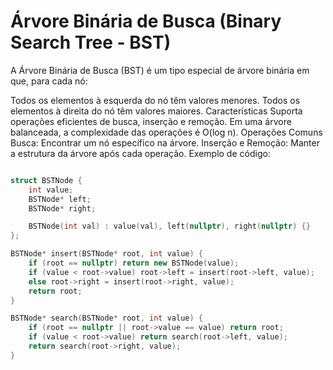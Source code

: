 #  Árvore Binária de Busca (Binary Search Tree - BST)
A Árvore Binária de Busca (BST) é um tipo especial de árvore binária em que, para cada nó:

Todos os elementos à esquerda do nó têm valores menores.
Todos os elementos à direita do nó têm valores maiores.
Características
Suporta operações eficientes de busca, inserção e remoção.
Em uma árvore balanceada, a complexidade das operações é O(log n).
Operações Comuns
Busca: Encontrar um nó específico na árvore.
Inserção e Remoção: Manter a estrutura da árvore após cada operação.
Exemplo de código:
```cpp

struct BSTNode {
    int value;
    BSTNode* left;
    BSTNode* right;

    BSTNode(int val) : value(val), left(nullptr), right(nullptr) {}
};

BSTNode* insert(BSTNode* root, int value) {
    if (root == nullptr) return new BSTNode(value);
    if (value < root->value) root->left = insert(root->left, value);
    else root->right = insert(root->right, value);
    return root;
}

BSTNode* search(BSTNode* root, int value) {
    if (root == nullptr || root->value == value) return root;
    if (value < root->value) return search(root->left, value);
    return search(root->right, value);
}
```
